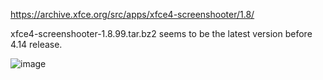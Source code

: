 https://archive.xfce.org/src/apps/xfce4-screenshooter/1.8/

xfce4-screenshooter-1.8.99.tar.bz2  seems to be the latest version before 4.14 release.

![image](https://user-images.githubusercontent.com/21064622/131022191-358cef39-d56f-4dd2-b504-80d09332cac8.png)

